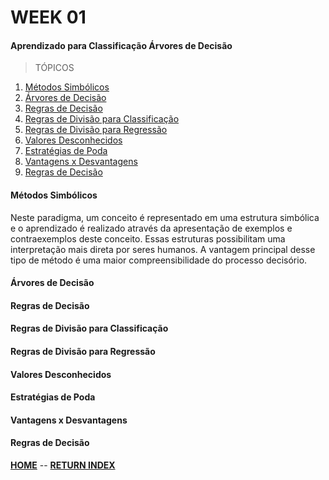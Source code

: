 # WEEK 01

#### Aprendizado para Classificação Árvores de Decisão

> TÓPICOS

1. [Métodos Simbólicos](#métodos-simbólicos)
2. [Árvores de Decisão](#árvores-de-decisão)
3. [Regras de Decisão](#regras-de-decisão)
4. [Regras de Divisão para Classificação](#regras-de-divisão-para-classificação)
5. [Regras de Divisão para Regressão](#)
6. [Valores Desconhecidos](#)
7. [Estratégias de Poda](#)
8. [Vantagens x Desvantagens](#)
9. [Regras de Decisão](#)

#### Métodos Simbólicos

Neste paradigma, um conceito é representado em uma estrutura simbólica e o aprendizado é realizado através da apresentação de exemplos e contraexemplos deste conceito. Essas estruturas possibilitam uma interpretação mais direta por seres humanos. A vantagem principal desse tipo de método é uma maior compreensibilidade do processo decisório.

#### Árvores de Decisão


#### Regras de Decisão
#### Regras de Divisão para Classificação
#### Regras de Divisão para Regressão
#### Valores Desconhecidos
#### Estratégias de Poda
#### Vantagens x Desvantagens
#### Regras de Decisão

[__HOME__](#week-01) -- [__RETURN INDEX__](./index.md)
